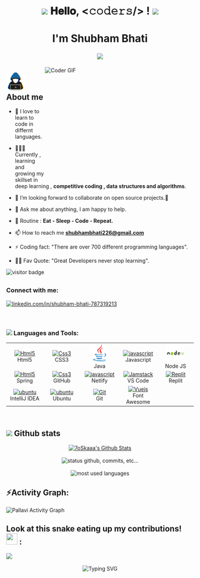 

<h1 align="center">
  <a target="_blank">
    <img src="https://github.com/JayantGoel001/JayantGoel001/blob/master/GIF/Earth.gif" width="24px" style="max-width:100%;">
  </a>
  𝐇𝐞𝐥𝐥𝐨, &lt;𝚌𝚘𝚍𝚎𝚛𝚜/&gt; ! 
  <a target="_blank">
  </a>
  <img src="https://media.giphy.com/media/hvRJCLFzcasrR4ia7z/giphy.gif" width="40">
</h1>


<h1 align="center">I'm Shubham Bhati</h1>

<h3 align = "center"><img src="https://readme-typing-svg.herokuapp.com?color=%23F7F7F7&size=21&center=true&vCenter=true&width=650&height=100&lines=A+Student+%F0%9F%91%A8%F0%9F%8F%BB%E2%80%8D%F0%9F%8E%93+and+a+Programming+Enthusiast+%F0%9F%91%A9%E2%80%8D%F0%9F%92%BB+from+India"></h3>


<img align="right" src="https://github.com/ankitwarbhe/ankitwarbhe/blob/master/developer.gif" alt="Coder GIF" width="400" height="300">


## <picture><img src = "https://github.com/0xAbdulKhalid/0xAbdulKhalid/raw/main/assets/mdImages/about_me.gif" width = 50px></picture> **About me**

-  🌱 I love to learn to code in differnt languages.

-  👨🏽‍💻 Currently , learning and growing my skillset in deep learning , **competitive coding , data structures and algorithms**.

- 👥 I’m looking forward to collaborate on open source projects.🌟

- 💬 Ask me about anything, I am happy to help.  
<!-- - , only if the ball is in my court!😉 -->

- 🔄 Routine : **Eat - Sleep - Code - Repeat.**

- 📫 How to reach me **shubhambhati226@gmail.com**
<!--  -->
- ⚡ Coding fact: "There are over 700 different programming languages".

- 💪🏼 Fav Quote: "Great Developers never stop learning".

![visitor badge](https://visitor-badge.glitch.me/badge?page_id=jwenjian.visitor-badge)
<!--  -->



##  <h3 align="left">Connect with me:</h3> 
<p align="left">
<a href="https://linkedin.com/in/linkedin.com/in/shubham-bhati-787319213" target="blank"><img align="center" src="https://raw.githubusercontent.com/rahuldkjain/github-profile-readme-generator/master/src/images/icons/Social/linked-in-alt.svg" alt="linkedin.com/in/shubham-bhati-787319213" height="30" width="40" /></a>
</p>

<br>

## <h3 align="left"><img src = "https://media2.giphy.com/media/QssGEmpkyEOhBCb7e1/giphy.gif?cid=ecf05e47a0n3gi1bfqntqmob8g9aid1oyj2wr3ds3mg700bl&rid=giphy.gif" width = 24px> Languages and Tools:</h3>


<!--  -->

<table align="center">
  
  <tr>
      <td align="center" width="96">
      <a href="https://www.w3schools.com/html/" target="_blank" rel="noreferrer"">
        <img src="https://seeklogo.com/images/H/html5-without-wordmark-color-logo-14D252D878-seeklogo.com.png" width="45" height="45" alt="Html5" />
      </a>
      <br>Html5
    </td>
 <td align="center" width="96">
      <a href="#css3">
        <img src="https://upload.wikimedia.org/wikipedia/commons/thumb/6/62/CSS3_logo.svg/48px-CSS3_logo.svg.png" width="48" height="48" alt="Css3" />
      </a>
      <br>CSS3
    </td> 
<td align="center" width="96">
      <a href="https://www.java.com">
        <img src="https://raw.githubusercontent.com/devicons/devicon/master/icons/java/java-original.svg" width="48" height="48" alt="Java" />
      </a>
      <br>Java
    </td>
<td align="center" width="96">
      <a href="#js">
        <img src="https://upload.wikimedia.org/wikipedia/commons/thumb/9/99/Unofficial_JavaScript_logo_2.svg/1024px-Unofficial_JavaScript_logo_2.svg.png" width="48" height="48" alt="javascript" />
      </a>
      <br>Javascript
    </td>
<td align="center" width="96">
      <a href="https://nodejs.org" target="_blank" rel="noreferrer">
        <img src="https://raw.githubusercontent.com/devicons/devicon/master/icons/nodejs/nodejs-original-wordmark.svg" width="48" height="48" alt="Vuejs" />
      </a>
      <br>Node JS
    </td> 
  </tr> 
  
  <tr>
      <td align="center" width="96">
      <a href="https://spring.io/" target="_blank" rel="noreferrer"> 
        <img src="https://www.vectorlogo.zone/logos/springio/springio-icon.svg" width="48" height="48" alt="Html5" />
      </a>
      <br>Spring
    </td>
    <td align="center" width="96">
      <a href="https://github.com/" target="_blank" rel="noreferrer">
        <img src="https://img.icons8.com/fluent/48/4a90e2/github.png" width="48" height="48" alt="Css3" />
      </a>
      <br>GitHub
    </td>
<!--      <td align="center" width="96">
      <a href="https://www.java.com">
        <img src="https://raw.githubusercontent.com/devicons/devicon/master/icons/java/java-original.svg" width="48" height="48" alt="Java" />
      </a>
      <br>Java
    </td> -->
     <td align="center" width="96">
      <a href="https://www.netlify.com/" target="_blank" rel="noreferrer" >
        <img src="https://th.bing.com/th?id=ODLS.41693c73-eb43-452e-ac7c-05ee1420be2e&w=32&h=32&o=6&pid=13.1" width="48" height="48" alt="javascript" />
      </a>
      <br>Netlify
    </td>
    <td align="center"  width="96">
      <a href="https://code.visualstudio.com/" target="_blank" rel="noreferrer">
        <img src="https://upload.wikimedia.org/wikipedia/commons/9/9a/Visual_Studio_Code_1.35_icon.svg" width="48" height="48" alt="Jamstack" />
      </a>
      <br>VS Code
    </td>
      <td align="center" width="96">
      <a href="https://replit.com/" target="_blank" rel="noreferrer" >
        <img src="https://th.bing.com/th/id/OIP.5HGqUBZG3X_n2BuTtu2n5QAAAA?w=150&h=150&c=7&r=0&o=5&dpr=1.4&pid=1.7" width="48" height="48" alt="Replit" />
      </a>
      <br>Replit
    </td>                                                                                                                   
  </tr>                                                                                                        
   <tr>
   <td align="center" width="96">
      <a href="https://www.jetbrains.com/idea/" target="_blank" rel="noreferrer"  >
        <img src="https://grok.lsu.edu/image/45934.png" width="48" height="48" alt="ubuntu" />
      </a>                                                                                                                               
      <br>IntelliJ IDEA
    </td>
<td align="center" width="96">
      <a href="https://ubuntu.com/" target="_blank" rel="noreferrer"  >
        <img src="https://seeklogo.com/images/U/ubuntu-logo-8FDEC6A07B-seeklogo.com.png" width="48" height="48" alt="ubuntu" />
      </a>
      <br>Ubuntu
    </td>
      <td align="center" width="96">
      <a href="https://git-scm.com/" target="_blank" rel="noreferrer">
        <img src="https://upload.wikimedia.org/wikipedia/commons/thumb/3/3f/Git_icon.svg/1200px-Git_icon.svg.png" width="48" height="48" alt="Git" />
      </a>
      <br>Git
    </td>
 <td align="center" width="96">
      <a href="https://fontawesome.com/" target="_blank" rel="noreferrer"> 
        <img src="https://th.bing.com/th?id=ODLS.47124cf6-a787-42d4-ae5a-a7660ddd3609&w=32&h=32&o=6&pid=13.1" width="48" height="48" alt="Vuejs" />
      </a>
      <br>Font Awesome
    </td>                                                                                                                   <!--     <td align="center" width="96">
      <a href="https://replit.com/" target="_blank" rel="noreferrer" >
        <img src="https://th.bing.com/th/id/OIP.5HGqUBZG3X_n2BuTtu2n5QAAAA?w=150&h=150&c=7&r=0&o=5&dpr=1.4&pid=1.7" width="48" height="48" alt="Replit" />
      </a>
      <br>Replit
    </td> -->
  </tr>
  
  
  
  
  
  
</table>


<br>

## <img src="https://raw.githubusercontent.com/marcos-inja/marcos-inja/main/gifs/haha.gif" width="25px"> **Github stats**

<p align="center">
<a href="https://github.com/anuraghazra/github-readme-stats"><img alt="7oSkaaa's Github Stats" src="https://github-readme-stats.vercel.app/api?username=Shubh2-0&show_icons=true&count_private=true&theme=algolia&bg_color=0,000000,130F40&layout=compact&border_radius=10" height="200px"/></a> 

   <br>
  <br>
                                                                               
  <img alt="status github, commits, etc..." width="500px" src="https://github-readme-streak-stats.herokuapp.com/?user=shubh2-0&count_private=true&show_icons=true&custom_title=Github&theme=algolia&bg_color=0,000000,130F40&layout=compact&border_radius=8"/>

   <br>
  <br>

  
<img alt="most used languages" width="500px" src="https://github-readme-stats.vercel.app/api/top-langs/?username=Shubh2-0&count_private=true&theme=algolia&bg_color=0,000000,130F40&layout=compact&border_radius=8&langs_count=20&hide=hack,swift,kotlin,objective-c"/> 

</p>
<!-- ## 🏆 GitHub Trophies -->
<!-- [](https://github-profile-trophy.vercel.app/?username=Shubh2-0&theme=onestar&no-frame=false&no-bg=false&margin-w=4) -->

<!--  -->
<!-- $$$$$$$$$$$$$$$$$$$$$$$$$$$$$$$$ -->

                                                                               
                                                                               
                                                                               
<!--                                                                                
   ![](https://github-readme-stats.vercel.app/api?username=Shubh2-0&theme=dark&hide_border=true&include_all_commits=true&count_private=true)<br/>
![](https://github-readme-streak-stats.herokuapp.com/?user=Shubh2-0&theme=dark&hide_border=true)<br/>
![](https://github-readme-stats.vercel.app/api/top-langs/?username=Shubh2-0&theme=dark&hide_border=true&include_all_commits=true&count_private=true&layout=compact)
                                                                            
                                                                                -->
                                                                               
                                                                               
                                                                               
                                                                               
<!--                                                                                
&&&&&&&&&&&&&&&&&&&&&&&&&&&&&&&&&&&&&&&&                                                                                -->
                                                                               
 <h2 align="left">⚡Activity Graph:</h2>
  <a><img alt="Pallavi Activity Graph" src="https://github-readme-activity-graph.cyclic.app/graph?username=Shubh2-0&theme=react-dark&hide_border=true" /></a>



<!-- ![](https://github-trophies.vercel.app/?username=Shubh2-0) -->
<!-- <img alt="most used languages" width="500px" src="https://github-profile-trophy.vercel.app/?username=Shubh2-0&theme=algolia&bg_color=0,000000,130F40&layout=compact&border_radius=8"/>  -->


 ## Look at this snake eating up my contributions! <img src= "https://c.tenor.com/BczFoyx41WoAAAAj/swallowed-the-mighty-ones.gif" width= "30" height= "30">  :

![](https://github.com/Shubh2-0/snk/raw/output/github-contribution-grid-snake.svg)
<!-- https://github-profile-trophy.vercel.app/?username=Shubh2-0&theme=onedark -->


<div align="center">
  
![Typing SVG](https://readme-typing-svg.herokuapp.com?font=ROBOT&size=25&color=39FF14&background=000000&center=true&vCenter=true&width=490&lines=%3E+Thank+You+for+Visiting+😇...!)
 
</div>


